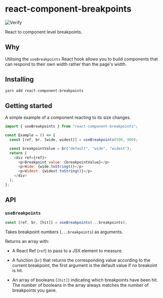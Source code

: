 # react-component-breakpoints

![Verify](https://github.com/LeeCheneler/react-component-breakpoints/workflows/Verify/badge.svg)

React to component level breakpoints.

## Why

Utilising the `useBreakpoints` React hook allows you to build components that can respond to their own width rather than the page's width.

## Installing

```sh
yarn add react-component-breakpoints
```

## Getting started

A simple example of a component reacting to its size changes.

```js
import { useBreakpoints } from "react-component-breakpoints";

const Example = () => {
  const [ref, br, [wide, widest]] = useBreakpoints(500, 900);

  const breakpointValue = br("default", "wide", "widest");
  return (
    <div ref={ref}>
      <p>Breakpoint value: {breakpointValue}</p>
      <p>Wide: {wide.toString()}</p>
      <p>Widest: {widest.toString()}</p>
    </div>
  );
};
```

## API

### `useBreakpoints`

```js
const [ref, br, [hit]] = useBreakpoints(...breakpoints);
```

Takes breakpoint numbers (`...breakpoints`) as arguments.

Returns an array with:

- A React Ref (`ref`) to pass to a JSX element to measure.

- A function (`br`) that returns the corresponding value according to the current breakpoint, the first argument is the default value if no breakoint is hit.

- An array of booleans (`[hit]`) indicating which breakpoints have been hit. The number of booleans in the array always matches the number of breakpoints you gave.
